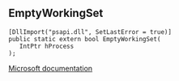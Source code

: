 ## EmptyWorkingSet

```
[DllImport("psapi.dll", SetLastError = true)]
public static extern bool EmptyWorkingSet(
   IntPtr hProcess
);
```

[Microsoft documentation](https://docs.microsoft.com/en-us/windows/win32/api/psapi/nf-psapi-emptyworkingset)
